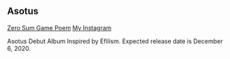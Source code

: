 ## Asotus
<a href="https://github.com/Asotus/asotus.github.io/blob/master/Pdf%20File/Asotus.pdf" target="_blank">Zero Sum Game Poem</a>
<a href="https://www.instagram.com/_asotus/" target="_blank">My Instagram</a>

Asotus Debut Album Inspired by Efilism. Expected release date is December 6, 2020.
